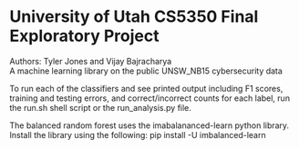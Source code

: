 # University of Utah CS5350 Final Exploratory Project
Authors: Tyler Jones and Vijay Bajracharya\
A machine learning library on the public UNSW_NB15 cybersecurity data


To run each of the classifiers and see printed output including F1 scores, training and testing errors, and correct/incorrect counts for each label, run the run.sh shell script or the run_analysis.py file.

The balanced random forest uses the imabalananced-learn python library. Install the library using the following:
pip install -U imbalanced-learn
